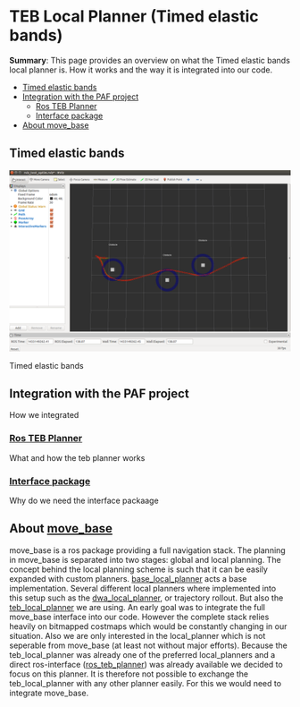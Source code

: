 
# TEB Local Planner (Timed elastic bands)

**Summary**: This page provides an overview on what the Timed elastic bands local planner is.
How it works and the way it is integrated into our code.

- [Timed elastic bands](#timed-elastic-bands)
- [Integration with the PAF project](#integration-with-the-paf-project)
  - [Ros TEB Planner](#ros-teb-planner)
  - [Interface package](#interface-package)
- [About move\_base](#about-move_base)

## Timed elastic bands

![MISSING: TEB-Example](./../assets/acting/single_teb.png)

Timed elastic bands

## Integration with the PAF project

How we integrated

### [Ros TEB Planner](http://wiki.ros.org/teb_local_planner)

What and how the teb planner works

### [Interface package](https://github.com/TUC-ProAut/ros_teb_planner)

Why do we need the interface packaage

## About [move_base](http://wiki.ros.org/move_base)

move_base is a ros package providing a full navigation stack.
The planning in move_base is separated into two stages: global and local planning.
The concept behind the local planning scheme is such that it can be easily expanded with custom planners. 
[base_local_planner](http://wiki.ros.org/base_local_planner) acts a base implementation.
Several different local planners where implemented into this setup such as the [dwa_local_planner](http://wiki.ros.org/dwa_local_planner), or trajectory rollout.
But also the [teb_local_planner](http://wiki.ros.org/teb_local_planner) we are using.
An early goal was to integrate the full move_base interface into our code.
However the complete stack relies heavily on bitmapped costmaps which would be constantly changing in our situation. Also we are only interested in the local_planner which is not seperable from move_base (at least not without major efforts).
Because the teb_local_planner was already one of the preferred local_planners and a direct ros-interface ([ros_teb_planner](https://github.com/TUC-ProAut/ros_teb_planner)) was already available we decided to focus on this planner.
It is therefore not possible to exchange the teb_local_planner with any other planner easily.
For this we would need to integrate move_base.